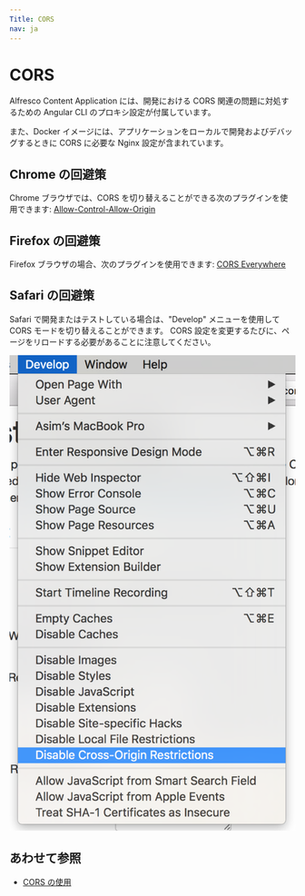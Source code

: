 ```yaml
---
Title: CORS
nav: ja
---
```


# CORS

Alfresco Content Application には、開発における CORS 関連の問題に対処するための Angular CLI のプロキシ設定が付属しています。

また、Docker イメージには、アプリケーションをローカルで開発およびデバッグするときに CORS に必要な Nginx 設定が含まれています。

## Chrome の回避策

Chrome ブラウザでは、CORS を切り替えることができる次のプラグインを使用できます:
[Allow-Control-Allow-Origin](https://chrome.google.com/webstore/detail/allow-control-allow-origi/nlfbmbojpeacfghkpbjhddihlkkiljbi)

## Firefox の回避策

Firefox ブラウザの場合、次のプラグインを使用できます: [CORS Everywhere](https://addons.mozilla.org/en-Gb/firefox/addon/cors-everywhere/)

## Safari の回避策

Safari で開発またはテストしている場合は、"Develop" メニューを使用して CORS モードを切り替えることができます。
CORS 設定を変更するたびに、ページをリロードする必要があることに注意してください。

![](../images/safari-develop-menu.png)

## あわせて参照

- [CORS の使用](https://www.html5rocks.com/en/tutorials/cors/)

